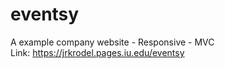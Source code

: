 # eventsy
A example company website - Responsive - MVC<br/>
Link: https://jrkrodel.pages.iu.edu/eventsy
